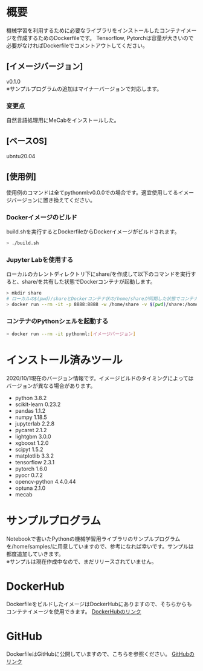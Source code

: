 # 概要
機械学習を利用するために必要なライブラリをインストールしたコンテナイメージを作成するためのDockerfileです。
Tensorflow, Pytorchは容量が大きいので必要がなければDockerfileでコメントアウトしてください。

## [イメージバージョン]
v0.1.0<br>
※サンプルプログラムの追加はマイナーバージョンで対応します。

### 変更点
自然言語処理用にMeCabをインストールした。

## [ベースOS]
ubntu20.04

## [使用例]
使用例のコマンドは全てpythonml:v0.0.0での場合です。適宜使用してるイメージバージョンに置き換えてください。

### Dockerイメージのビルド
build.shを実行するとDockerfileからDockerイメージがビルドされます。

```bash
> ./build.sh
```

### Jupyter Labを使用する
ローカルのカレントディレクトリ下にshare/を作成して以下のコマンドを実行すると、share/を共有した状態でDockerコンテナが起動します。

```bash
> mkdir share
# ローカルの$(pwd)/shareとDockerコンテナ状の/home/shareが同期した状態でコンテナが起動します。
> docker run --rm -it -p 8888:8888 -w /home/share -v $(pwd)/share:/home/share pythonml:[イメージバージョン] /usr/local/bin/jupyter lab --ip=0.0.0.0 --port 8888 --allow-root
```

### コンテナのPythonシェルを起動する
 ```bash
 > docker run --rm -it pythonml:[イメージバージョン]
 ```

# インストール済みツール
2020/10/1現在のバージョン情報です。イメージビルドのタイミングによってはバージョンが異なる場合があります。
- python 3.8.2
- scikit-learn 0.23.2
- pandas 1.1.2
- numpy 1.18.5
- jupyterlab 2.2.8
- pycaret 2.1.2
- lightgbm 3.0.0
- xgboost 1.2.0
- scipyt 1.5.2
- matplotlib 3.3.2
- tensorflow 2.3.1
- pytorch 1.6.0
- pyocr 0.7.2
- opencv-python 4.4.0.44
- optuna 2.1.0
- mecab

# サンプルプログラム
Notebookで書いたPythonの機械学習用ライブラリのサンプルプログラムを/home/samples/に用意していますので、参考になれば幸いです。サンプルは都度追加していきます。<br>
※サンプルは現在作成中なので、まだリリースされていません。

# DockerHub
DockerfileをビルドしたイメージはDockerHubにありますので、そちらからもコンテナイメージを使用できます。
[DockerHubのリンク](https://hub.docker.com/repository/docker/kuboshu83/pythonml)

# GitHub
DockerfileはGitHubに公開していますので、こちらを参照ください。
[GitHubのリンク](https://github.com/kuboshu/pythonml)